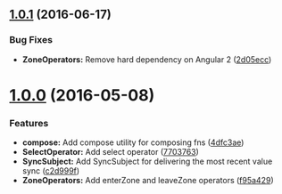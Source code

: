 <a name="1.0.1"></a>
## [1.0.1](https://github.com/ngrx/core/compare/v1.0.0...v1.0.1) (2016-06-17)


### Bug Fixes

* **ZoneOperators:** Remove hard dependency on Angular 2 ([2d05ecc](https://github.com/ngrx/core/commit/2d05ecc))



<a name="1.0.0"></a>
# [1.0.0](https://github.com/ngrx/core/compare/f95a429...v1.0.0) (2016-05-08)


### Features

* **compose:** Add compose utility for composing fns ([4dfc3ae](https://github.com/ngrx/core/commit/4dfc3ae))
* **SelectOperator:** Add select operator ([7703763](https://github.com/ngrx/core/commit/7703763))
* **SyncSubject:** Add SyncSubject for delivering the most recent value sync ([c2d999f](https://github.com/ngrx/core/commit/c2d999f))
* **ZoneOperators:** Add enterZone and leaveZone operators ([f95a429](https://github.com/ngrx/core/commit/f95a429))



